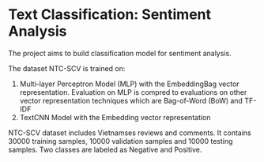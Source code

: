 # Text Classification: Sentiment Analysis

The project aims to build classification model for sentiment analysis.

The dataset NTC-SCV is trained on:
1. Multi-layer Perceptron Model (MLP) with the EmbeddingBag vector representation. Evaluation on MLP is compred to evaluations on other vector representation techniques which are Bag-of-Word (BoW) and TF-IDF
2. TextCNN Model with the Embedding vector representation
   
NTC-SCV dataset includes Vietnamses reviews and comments. It contains 30000 training samples, 10000 validation samples and 10000 testing samples. Two classes are labeled as Negative and Positive.
